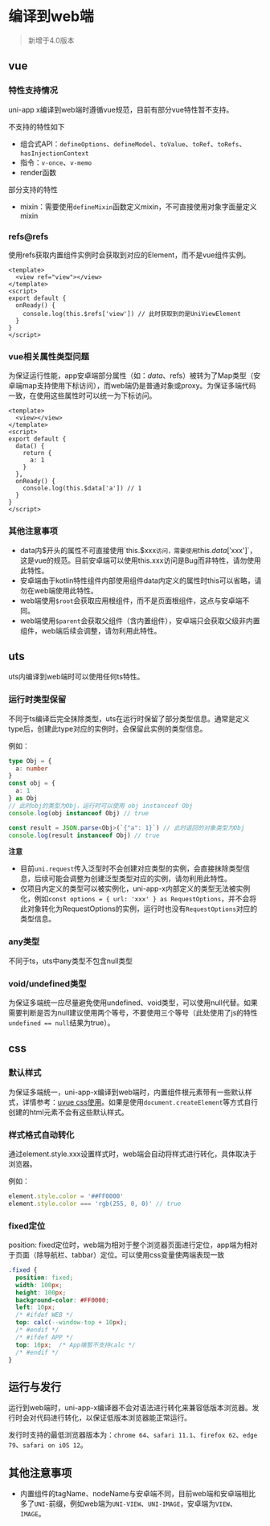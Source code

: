 # 编译到web端

> 新增于4.0版本

## vue

### 特性支持情况

uni-app x编译到web端时遵循vue规范，目前有部分vue特性暂不支持。

不支持的特性如下

- 组合式API：`defineOptions`、`defineModel`、`toValue`、`toRef`、`toRefs`、`hasInjectionContext`
- 指令：`v-once`、`v-memo`
- render函数

部分支持的特性

- mixin：需要使用`defineMixin`函数定义mixin，不可直接使用对象字面量定义mixin

### refs@refs

使用refs获取内置组件实例时会获取到对应的Element，而不是vue组件实例。

```vue
<template>
  <view ref="view"></view>
</template>
<script>
export default {
  onReady() {
    console.log(this.$refs['view']) // 此时获取到的是UniViewElement
  }
}
</script>
```

### vue相关属性类型问题

为保证运行性能，app安卓端部分属性（如：$data、$refs）被转为了Map类型（安卓端map支持使用下标访问），而web端仍是普通对象或proxy。为保证多端代码一致，在使用这些属性时可以统一为下标访问。

```vue
<template>
  <view></view>
</template>
<script>
export default {
  data() {
    return {
      a: 1
    }
  },
  onReady() {
    console.log(this.$data['a']) // 1
  }
}
</script>
```

### 其他注意事项

- data内$开头的属性不可直接使用`this.$xxx`访问，需要使用`this.$data['$xxx']`，这是vue的规范。目前安卓端可以使用this.xxx访问是Bug而非特性，请勿使用此特性。
- 安卓端由于kotlin特性组件内部使用组件data内定义的属性时this可以省略，请勿在web端使用此特性。
- web端使用`$root`会获取应用根组件，而不是页面根组件，这点与安卓端不同。
- web端使用`$parent`会获取父组件（含内置组件），安卓端只会获取父级非内置组件，web端后续会调整，请勿利用此特性。

## uts

uts内编译到web端时可以使用任何ts特性。

### 运行时类型保留

不同于ts编译后完全抹除类型，uts在运行时保留了部分类型信息。通常是定义type后，创建此type对应的实例时，会保留此实例的类型信息。

例如：

```ts
type Obj = {
  a: number
}
const obj = {
  a: 1
} as Obj 
// 此时obj的类型为Obj，运行时可以使用 obj instanceof Obj
console.log(obj instanceof Obj) // true

const result = JSON.parse<Obj>(`{"a": 1}`) // 此时返回的对象类型为Obj
console.log(result instanceof Obj) // true
```

**注意**

- 目前`uni.request`传入泛型时不会创建对应类型的实例，会直接抹除类型信息，后续可能会调整为创建泛型类型对应的实例，请勿利用此特性。
- 仅项目内定义的类型可以被实例化，uni-app-x内部定义的类型无法被实例化，例如`const options = { url: 'xxx' } as RequestOptions`，并不会将此对象转化为RequestOptions的实例，运行时也没有`RequestOptions`对应的类型信息。

### any类型

不同于ts，uts中any类型不包含null类型

### void/undefined类型

为保证多端统一应尽量避免使用undefined、void类型，可以使用null代替。如果需要判断是否为null建议使用两个等号，不要使用三个等号（此处使用了js的特性`undefined == null`结果为true）。

## css

### 默认样式

为保证多端统一，uni-app-x编译到web端时，内置组件根元素带有一些默认样式，详情参考：[uvue css使用](../css/README.md)。如果是使用`document.createElement`等方式自行创建的html元素不会有这些默认样式。

### 样式格式自动转化

通过element.style.xxx设置样式时，web端会自动将样式进行转化，具体取决于浏览器。

例如：

```ts
element.style.color = '##FF0000'
element.style.color === 'rgb(255, 0, 0)' // true
```

### fixed定位

position: fixed定位时，web端为相对于整个浏览器页面进行定位，app端为相对于页面（除导航栏、tabbar）定位。可以使用css变量使两端表现一致

```css
.fixed {
  position: fixed;
  width: 100px;
  height: 100px;
  background-color: #FF0000;
  left: 10px;
  /* #ifdef WEB */
  top: calc(--window-top + 10px);
  /* #endif */
  /* #ifdef APP */
  top: 10px;  /* App端暂不支持calc */
  /* #endif */
}
```

## 运行与发行

运行到web端时，uni-app-x编译器不会对语法进行转化来兼容低版本浏览器。发行时会对代码进行转化，以保证低版本浏览器能正常运行。

发行时支持的最低浏览器版本为：`chrome 64`、`safari 11.1`、`firefox 62`、`edge 79`、`safari on iOS 12`。

## 其他注意事项

- 内置组件的tagName、nodeName与安卓端不同，目前web端和安卓端相比多了`UNI-`前缀，例如web端为`UNI-VIEW`、`UNI-IMAGE`，安卓端为`VIEW`、`IMAGE`。
